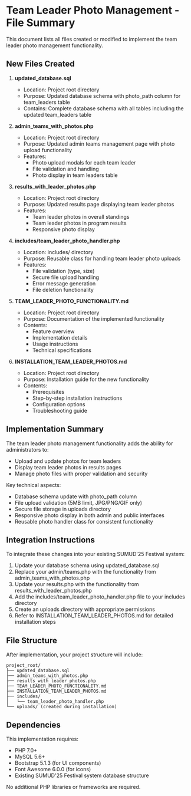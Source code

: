# Team Leader Photo Management - File Summary

This document lists all files created or modified to implement the team leader photo management functionality.

## New Files Created

1. **updated_database.sql**
   - Location: Project root directory
   - Purpose: Updated database schema with photo_path column for team_leaders table
   - Contains: Complete database schema with all tables including the updated team_leaders table

2. **admin_teams_with_photos.php**
   - Location: Project root directory
   - Purpose: Updated admin teams management page with photo upload functionality
   - Features: 
     - Photo upload modals for each team leader
     - File validation and handling
     - Photo display in team leaders table

3. **results_with_leader_photos.php**
   - Location: Project root directory
   - Purpose: Updated results page displaying team leader photos
   - Features:
     - Team leader photos in overall standings
     - Team leader photos in program results
     - Responsive photo display

4. **includes/team_leader_photo_handler.php**
   - Location: includes/ directory
   - Purpose: Reusable class for handling team leader photo uploads
   - Features:
     - File validation (type, size)
     - Secure file upload handling
     - Error message generation
     - File deletion functionality

5. **TEAM_LEADER_PHOTO_FUNCTIONALITY.md**
   - Location: Project root directory
   - Purpose: Documentation of the implemented functionality
   - Contents:
     - Feature overview
     - Implementation details
     - Usage instructions
     - Technical specifications

6. **INSTALLATION_TEAM_LEADER_PHOTOS.md**
   - Location: Project root directory
   - Purpose: Installation guide for the new functionality
   - Contents:
     - Prerequisites
     - Step-by-step installation instructions
     - Configuration options
     - Troubleshooting guide

## Implementation Summary

The team leader photo management functionality adds the ability for administrators to:
- Upload and update photos for team leaders
- Display team leader photos in results pages
- Manage photo files with proper validation and security

Key technical aspects:
- Database schema update with photo_path column
- File upload validation (5MB limit, JPG/PNG/GIF only)
- Secure file storage in uploads directory
- Responsive photo display in both admin and public interfaces
- Reusable photo handler class for consistent functionality

## Integration Instructions

To integrate these changes into your existing SUMUD'25 Festival system:

1. Update your database schema using updated_database.sql
2. Replace your admin/teams.php with the functionality from admin_teams_with_photos.php
3. Update your results.php with the functionality from results_with_leader_photos.php
4. Add the includes/team_leader_photo_handler.php file to your includes directory
5. Create an uploads directory with appropriate permissions
6. Refer to INSTALLATION_TEAM_LEADER_PHOTOS.md for detailed installation steps

## File Structure

After implementation, your project structure will include:

```
project_root/
├── updated_database.sql
├── admin_teams_with_photos.php
├── results_with_leader_photos.php
├── TEAM_LEADER_PHOTO_FUNCTIONALITY.md
├── INSTALLATION_TEAM_LEADER_PHOTOS.md
├── includes/
│   └── team_leader_photo_handler.php
└── uploads/ (created during installation)
```

## Dependencies

This implementation requires:
- PHP 7.0+
- MySQL 5.6+
- Bootstrap 5.1.3 (for UI components)
- Font Awesome 6.0.0 (for icons)
- Existing SUMUD'25 Festival system database structure

No additional PHP libraries or frameworks are required.